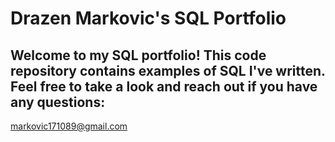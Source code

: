 # Drazen Markovic's SQL Portfolio

## Welcome to my SQL portfolio! This code repository contains examples of SQL I've written. Feel free to take a look and reach out if you have any questions:
markovic171089@gmail.com

